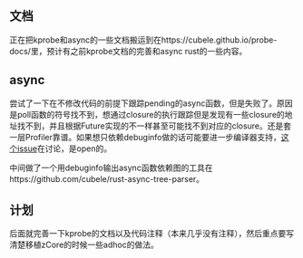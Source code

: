 ## 文档
正在把kprobe和async的一些文档搬运到在https://cubele.github.io/probe-docs/里，预计有之前kprobe文档的完善和async rust的一些内容。

## async
尝试了一下在不修改代码的前提下跟踪pending的async函数，但是失败了。原因是poll函数的符号找不到，想通过closure的执行跟踪但是发现有一些closure的地址找不到，并且根据Future实现的不一样甚至可能找不到对应的closure。还是套一层Profiler靠谱。如果想只依赖debuginfo做的话可能要进一步编译器支持，[这个issue](https://github.com/rust-lang/rust/issues/73522)在讨论，是open的。

中间做了一个用debuginfo输出async函数依赖图的工具在https://github.com/cubele/rust-async-tree-parser。

## 计划
后面就完善一下kprobe的文档以及代码注释（本来几乎没有注释），然后重点要写清楚移植zCore的时候一些adhoc的做法。
